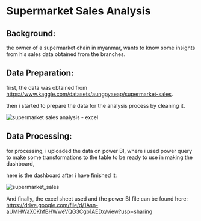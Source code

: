 # Supermarket Sales Analysis

## Background:
the owner of a supermarket chain in myanmar, wants to know some insights from his sales data obtained from the branches.

## Data Preparation:
first, the data was obtained from https://www.kaggle.com/datasets/aungpyaeap/supermarket-sales.

then i started to prepare the data for the analysis process by cleaning it.

![supermarket sales analysis - excel](https://user-images.githubusercontent.com/79236835/162150122-e972679b-1a42-401e-babc-1a59a46315d3.png)

## Data Processing:
for processing, i uploaded the data on power BI, where i used power query to make some transformations to the table to be ready to use in making the dashboard,

here is the dashboard after i have finished it:

![supermarket_sales](https://user-images.githubusercontent.com/79236835/162150357-e7c761ec-2175-4cfc-9c8f-4a28a58d9bd6.png)


And finally, the excel sheet used and the power BI file can be found here: https://drive.google.com/file/d/1Asn-aUMHWaX0KhfBHWweVQG3Cgb1AEDx/view?usp=sharing
